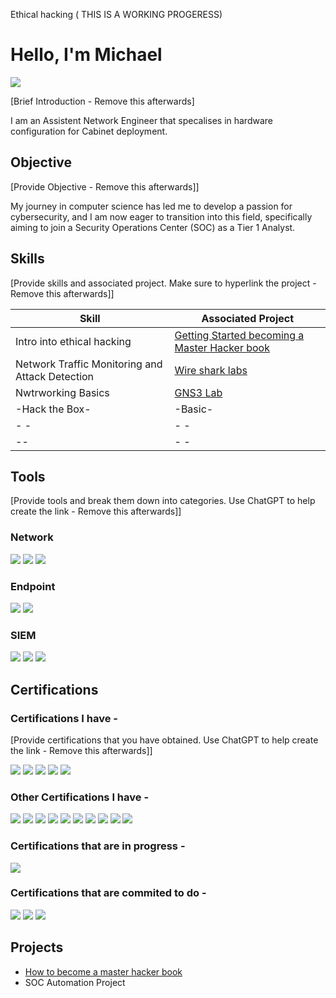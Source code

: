 Ethical hacking ( THIS IS A WORKING PROGERESS)

# Hello, I'm Michael
<a href="https://www.linkedin.com/in/michael-john-nolan-"><img src="https://img.shields.io/badge/-LinkedIn-0072b1?&style=for-the-badge&logo=linkedin&logoColor=white" /></a>

[Brief Introduction - Remove this afterwards]

I am an Assistent Network Engineer that specalises in hardware configuration for Cabinet deployment. 

## Objective
[Provide Objective - Remove this afterwards]]

My journey in computer science has led me to develop a passion for cybersecurity, and I am now eager to transition into this field, specifically aiming to join a Security Operations Center (SOC) as a Tier 1 Analyst.

## Skills
[Provide skills and associated project. Make sure to hyperlink the project - Remove this afterwards]]

| Skill                                         | Associated Project         |
|-----------------------------------------------|----------------------------|
| Intro into ethical hacking        | <a href="https://github.com/MichaelNolan80/Getting-Started/tree/main">Getting Started becoming a Master Hacker book</a>|
| Network Traffic Monitoring and Attack Detection | <a href="https://google.com">Wire shark labs</a>|
| Nwtrworking Basics      |  <a href="https://google.com">GNS3 Lab</a>|
| -Hack the Box-      | -Basic-|
| -    -              |- -|
| -- |- -|

## Tools
[Provide tools and break them down into categories. Use ChatGPT to help create the link - Remove this afterwards]]

### Network
<div>
    <img src="https://img.shields.io/badge/-Wireshark-1679A7?&style=for-the-badge&logo=Wireshark&logoColor=white" />
    <img src="https://img.shields.io/badge/-Suricata-EF3B2D?&style=for-the-badge&logo=Suricata&logoColor=white" />
    <img src="https://img.shields.io/badge/-Zeek-777BB4?&style=for-the-badge&logo=Zeek&logoColor=white" />
</div>

### Endpoint
<div>
    <img src="https://img.shields.io/badge/-Microsoft_Defender_for_Endpoint-00A4EF?&style=for-the-badge&logo=Microsoft&logoColor=white" />
    <img src="https://img.shields.io/badge/-Velociraptor-4B275F?&style=for-the-badge&logo=Velociraptor&logoColor=white" />
</div>

### SIEM
<div>
    <img src="https://img.shields.io/badge/-Microsoft_Sentinel-0078D4?&style=for-the-badge&logo=Microsoft&logoColor=white" />
    <img src="https://img.shields.io/badge/-Splunk-000000?&style=for-the-badge&logo=Splunk&logoColor=white" />
    <img src="https://img.shields.io/badge/-Elastic-005571?&style=for-the-badge&logo=Elastic&logoColor=white" />
</div>

## Certifications

### Certifications I have - 
[Provide certifications that you have obtained. Use ChatGPT to help create the link - Remove this afterwards]]
<div>
<img src="https://img.shields.io/badge/-Network%2B-007ACC?&style=for-the-badge&logo=CompTIA&logoColor=white" />
<img src="https://img.shields.io/badge/NCFE_Level_2_Principles_of_Cyber_Security-005F6A?&style=for-the-badge&logo=graduation-cap&logoColor=white" />
<img src="https://img.shields.io/badge/Google_Cybersecurity-4285F4?&style=for-the-badge&logo=google&logoColor=white" />
<img src="https://img.shields.io/badge/MikroTik_MTCNA-0061F2?&style=for-the-badge&logo=mikrotik&logoColor=white" />
<img src="https://img.shields.io/badge/MikroTik_MTCRE-0061F2?&style=for-the-badge&logo=mikrotik&logoColor=white" />
</div>


### Other Certifications I have - 

<div>
<img src="https://img.shields.io/badge/IPAF_1b-004B87?&style=for-the-badge&logo=graduation-cap&logoColor=white" />
<img src="https://img.shields.io/badge/IPAF_3b-004B87?&style=for-the-badge&logo=graduation-cap&logoColor=white" /> 
<img src="https://img.shields.io/badge/TTS1U_MATS_Rooftop_Worker_Safety_and_Access-FF6600?&style=for-the-badge&logo=people&logoColor=white" />
<img src="https://img.shields.io/badge/TSK4U_RF_Hazards-FF0000?&style=for-the-badge&logo=radio&logoColor=white" /> 
<img src="https://img.shields.io/badge/TTS2UR_MATS_Tower_Climbing_and_Rescue-FF4500?&style=for-the-badge&logo=mountain&logoColor=white" /> 
<img src="https://img.shields.io/badge/Qualsafe_Level_3_Award_in_Emergency_First_Aid_at_Work_(RQF)-32CD32?&style=for-the-badge&logo=first-aid&logoColor=white" /> 
<img src="https://img.shields.io/badge/NRSWA_O1_Signing_Lighting_Guarding-FFD700?&style=for-the-badge&logo=traffic-light&logoColor=white" /> 
<img src="https://img.shields.io/badge/S7_PIA_Sub_Duct_and_Cable_Installation_Underground-2E8B57?&style=for-the-badge&logo=build&logoColor=white"  /> 
<img src="https://img.shields.io/badge/SA002_Underground_Safety-00008B?&style=for-the-badge&logo=helmet-safety&logoColor=white" /> 

<img src="https://img.shields.io/badge/ENHANCED_DBS-1E90FF?&style=for-the-badge&logo=shield&logoColor=white" />
</div>


### Certifications that are in progress  - 

<div>
<img src="https://img.shields.io/badge/-Security%2B-FF0000?&style=for-the-badge&logo=CompTIA&logoColor=white" />

</div>

### Certifications that are commited to do  - 

<div>
 <img src="https://img.shields.io/badge/Certified_Ethical_Hacker_(CEH)-5A5A5A?&style=for-the-badge&logo=hackerrank&logoColor=white" />
 <img src="https://img.shields.io/badge/CompTIA_PenTest%2B-009CDE?&style=for-the-badge&logo=comptia&logoColor=white" />
 <img src="https://img.shields.io/badge/CompTIA_CySA%2B-009CDE?&style=for-the-badge&logo=comptia&logoColor=white" />
 
</div>

## Projects
- <a href="https://github.com/MichaelNolan80/Getting-Started/tree/main">How to become a master hacker book</a>
- SOC Automation Project
